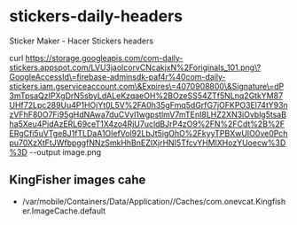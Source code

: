 # stickers-daily-headers
Sticker Maker - Hacer Stickers headers

curl https://storage.googleapis.com/com-daily-stickers.appspot.com/LVU3jaolcorvCNcakjxN%2Foriginals_101.png\?GoogleAccessId\=firebase-adminsdk-paf4r%40com-daily-stickers.iam.gserviceaccount.com\&Expires\=4070908800\&Signature\=dP3mTpsaQzIPXgDrN5sbyLdALeKzqaeOH%2BOzeSS54ZTf5NLnq2GtkYM87UHf72Lpc289Uu4P1HOjYt0L5V%2FA0h35gFmq5dGrfG7jOFKPO3El74tY93nzVFhF80O7Fi95gHdNAwa7duCVyl1wgpstlmV7mTEnI8LHZ2XN3iOvblg5tsaBha5Xeu4PidAzERL69ceT1X4zo4RjU7ucldBJrP4zO9%2FN%2FCdt%2B%2FERgCfi5uVTge8J1fTLDaA1OlefVol92LbJt5igOhO%2FkyyTPBXwUIO0ve0Pchpu70XzXtFtJWfbpggfNNzSmkHhBnEZIXjrHNI5TfcvYHMlXHozYUoecw%3D%3D --output image.png

## KingFisher images cahe

- /var/mobile/Containers/Data/Application/<App>/Caches/com.onevcat.Kingfisher.ImageCache.default
